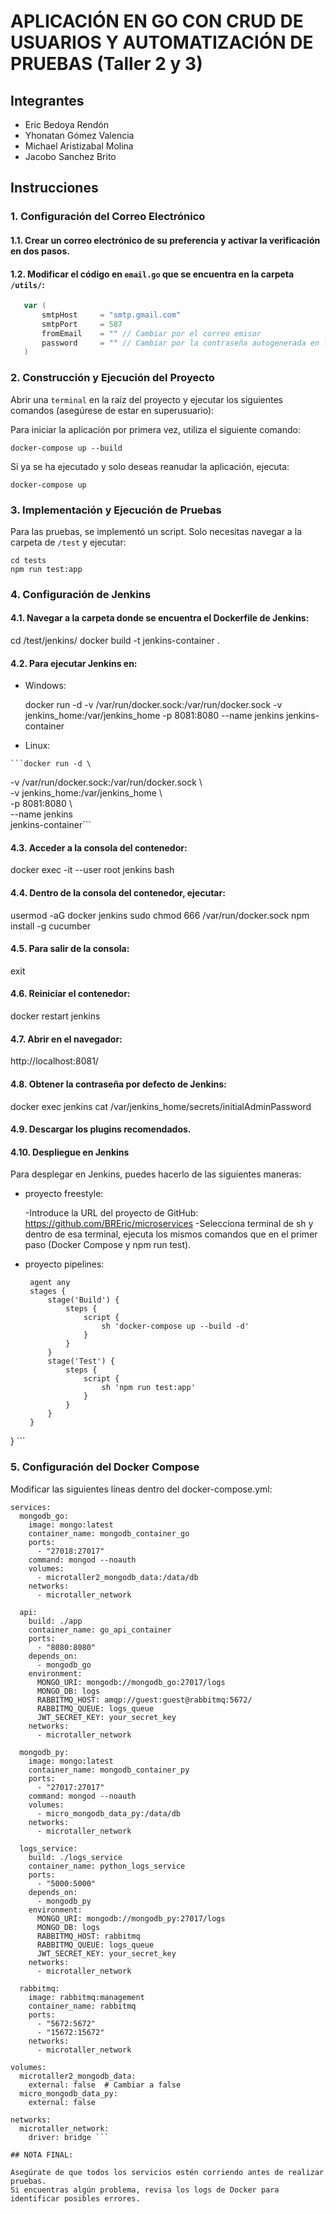 # APLICACIÓN EN GO CON CRUD DE USUARIOS Y AUTOMATIZACIÓN DE PRUEBAS (Taller 2 y 3)

## Integrantes

- Eric Bedoya Rendón
- Yhonatan Gómez Valencia
- Michael Aristizabal Molina
- Jacobo Sanchez Brito

## Instrucciones

### 1. Configuración del Correo Electrónico

#### 1.1. Crear un correo electrónico de su preferencia y activar la verificación en dos pasos.
#### 1.2. Modificar el código en `email.go` que se encuentra en la carpeta `/utils/`:

  ```go
     var (
         smtpHost     = "smtp.gmail.com"
         smtpPort     = 587
         fromEmail    = "" // Cambiar por el correo emisor
         password     = "" // Cambiar por la contraseña autogenerada en la verificación de dos pasos
     )
```
### 2. Construcción y Ejecución del Proyecto

  Abrir una `terminal` en la raíz del proyecto y ejecutar los siguientes comandos (asegúrese de estar en superusuario):

  Para iniciar la aplicación por primera vez, utiliza el siguiente comando:

    docker-compose up --build

  Si ya se ha ejecutado y solo deseas reanudar la aplicación, ejecuta:

    docker-compose up

### 3. Implementación y Ejecución de Pruebas
  Para las pruebas, se implementó un script. Solo necesitas navegar a la carpeta de `/test` y ejecutar:

    cd tests
    npm run test:app

### 4. Configuración de Jenkins
#### 4.1. Navegar a la carpeta donde se encuentra el Dockerfile de Jenkins:
cd /test/jenkins/
docker build -t jenkins-container .

#### 4.2. Para ejecutar Jenkins en:

   * Windows:

   
      docker run -d -v /var/run/docker.sock:/var/run/docker.sock -v jenkins_home:/var/jenkins_home -p 8081:8080 --name jenkins jenkins-container
      
   * Linux:

   
    ```docker run -d \
  -v /var/run/docker.sock:/var/run/docker.sock \  
  -v jenkins_home:/var/jenkins_home \            
  -p 8081:8080 \                                 
  --name jenkins \
  jenkins-container```

#### 4.3. Acceder a la consola del contenedor:

  docker exec -it --user root jenkins bash

#### 4.4. Dentro de la consola del contenedor, ejecutar:

  usermod -aG docker jenkins
  sudo chmod 666 /var/run/docker.sock
  npm install -g cucumber

#### 4.5. Para salir de la consola:

  exit

#### 4.6. Reiniciar el contenedor:

  docker restart jenkins

#### 4.7. Abrir en el navegador: 

  http://localhost:8081/

#### 4.8. Obtener la contraseña por defecto de Jenkins:

  docker exec jenkins cat /var/jenkins_home/secrets/initialAdminPassword

#### 4.9. Descargar los plugins recomendados.

#### 4.10. Despliegue en Jenkins
Para desplegar en Jenkins, puedes hacerlo de las siguientes maneras:

* proyecto freestyle:


   -Introduce la URL del proyecto de GitHub: https://github.com/BREric/microservices
   -Selecciona terminal de sh y dentro de esa terminal, ejecuta los mismos comandos que en el primer paso (Docker Compose y npm run test).

* proyecto pipelines:

   ``` pipeline {
    agent any
    stages {
        stage('Build') {
            steps {
                script {
                    sh 'docker-compose up --build -d'
                }
            }
        }
        stage('Test') {
            steps {
                script {
                    sh 'npm run test:app'
                }
            }
        }
    }
} ```



### 5. Configuración del Docker Compose

Modificar las siguientes líneas dentro del docker-compose.yml:
```
services:
  mongodb_go:
    image: mongo:latest
    container_name: mongodb_container_go
    ports:
      - "27018:27017"  
    command: mongod --noauth
    volumes:
      - microtaller2_mongodb_data:/data/db
    networks:
      - microtaller_network

  api:
    build: ./app
    container_name: go_api_container
    ports:
      - "8080:8080"
    depends_on:
      - mongodb_go
    environment:
      MONGO_URI: mongodb://mongodb_go:27017/logs  
      MONGO_DB: logs
      RABBITMQ_HOST: amqp://guest:guest@rabbitmq:5672/
      RABBITMQ_QUEUE: logs_queue
      JWT_SECRET_KEY: your_secret_key
    networks:
      - microtaller_network

  mongodb_py:
    image: mongo:latest
    container_name: mongodb_container_py
    ports:
      - "27017:27017"  
    command: mongod --noauth
    volumes:
      - micro_mongodb_data_py:/data/db
    networks:
      - microtaller_network

  logs_service:
    build: ./logs_service
    container_name: python_logs_service
    ports:
      - "5000:5000"
    depends_on:
      - mongodb_py
    environment:
      MONGO_URI: mongodb://mongodb_py:27017/logs
      MONGO_DB: logs
      RABBITMQ_HOST: rabbitmq
      RABBITMQ_QUEUE: logs_queue
      JWT_SECRET_KEY: your_secret_key
    networks:
      - microtaller_network

  rabbitmq:
    image: rabbitmq:management
    container_name: rabbitmq
    ports:
      - "5672:5672"
      - "15672:15672"
    networks:
      - microtaller_network

volumes:
  microtaller2_mongodb_data:
    external: false  # Cambiar a false
  micro_mongodb_data_py:
    external: false  

networks:
  microtaller_network:
    driver: bridge ```

## NOTA FINAL:

Asegúrate de que todos los servicios estén corriendo antes de realizar pruebas.
Si encuentras algún problema, revisa los logs de Docker para identificar posibles errores.

